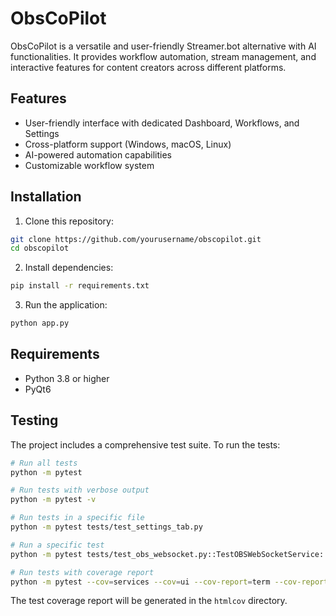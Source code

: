# ObsCoPilot

ObsCoPilot is a versatile and user-friendly Streamer.bot alternative with AI functionalities. It provides workflow automation, stream management, and interactive features for content creators across different platforms.

## Features

- User-friendly interface with dedicated Dashboard, Workflows, and Settings
- Cross-platform support (Windows, macOS, Linux)
- AI-powered automation capabilities
- Customizable workflow system

## Installation

1. Clone this repository:
```bash
git clone https://github.com/yourusername/obscopilot.git
cd obscopilot
```

2. Install dependencies:
```bash
pip install -r requirements.txt
```

3. Run the application:
```bash
python app.py
```

## Requirements

- Python 3.8 or higher
- PyQt6

## Testing

The project includes a comprehensive test suite. To run the tests:

```bash
# Run all tests
python -m pytest

# Run tests with verbose output
python -m pytest -v

# Run tests in a specific file
python -m pytest tests/test_settings_tab.py

# Run a specific test
python -m pytest tests/test_obs_websocket.py::TestOBSWebSocketService::test_connect_success

# Run tests with coverage report
python -m pytest --cov=services --cov=ui --cov-report=term --cov-report=html
```

The test coverage report will be generated in the `htmlcov` directory.